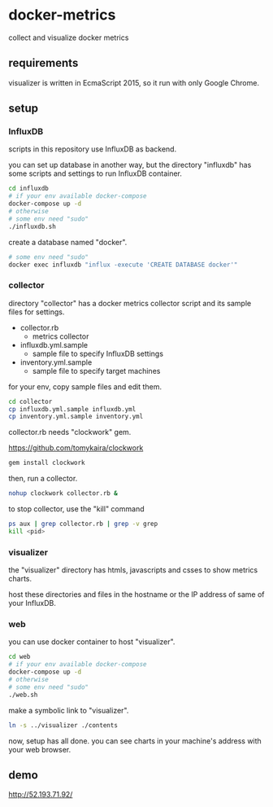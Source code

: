 docker-metrics
==============

collect and visualize docker metrics

requirements
------------

visualizer is written in EcmaScript 2015, so it run with only Google Chrome.

setup
-----

### InfluxDB

scripts in this repository use InfluxDB as backend.

you can set up database in another way, but the directory "influxdb" has some scripts and settings to run InfluxDB container.

```sh
cd influxdb
# if your env available docker-compose
docker-compose up -d
# otherwise
# some env need "sudo"
./influxdb.sh
```

create a database named "docker".

```sh
# some env need "sudo"
docker exec influxdb "influx -execute 'CREATE DATABASE docker'"
```

### collector

directory "collector" has a docker metrics collector script and its sample files for settings.

- collector.rb
    - metrics collector
- influxdb.yml.sample
    - sample file to specify InfluxDB settings
- inventory.yml.sample
    - sample file to specify target machines

for your env, copy sample files and edit them.

```sh
cd collector
cp influxdb.yml.sample influxdb.yml
cp inventory.yml.sample inventory.yml
```

collector.rb needs "clockwork" gem.

https://github.com/tomykaira/clockwork

```sh
gem install clockwork
```

then, run a collector.

```sh
nohup clockwork collector.rb &
```

to stop collector, use the "kill" command

```sh
ps aux | grep collector.rb | grep -v grep
kill <pid>
```

### visualizer

the "visualizer" directory has htmls, javascripts and csses to show metrics charts.

host these directories and files in the hostname or the IP address of same of your InfluxDB.

### web

you can use docker container to host "visualizer".

```sh
cd web
# if your env available docker-compose
docker-compose up -d
# otherwise
# some env need "sudo"
./web.sh
```

make a symbolic link to "visualizer".

```sh
ln -s ../visualizer ./contents
```

now, setup has all done.
you can see charts in your machine's address with your web browser.


demo
----

http://52.193.71.92/
